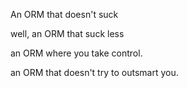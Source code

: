 An ORM that doesn't suck

well, an ORM that suck less

an ORM where you take control.

an ORM that doesn't try to outsmart you.
